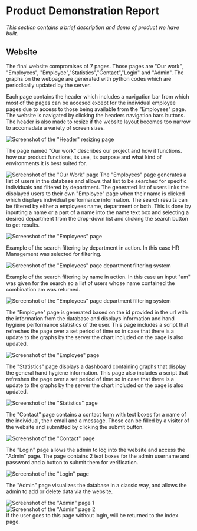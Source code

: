 # Product Demonstration Report

*This section contains a brief description and demo of product we have built.*

## Website

The final website compromises of 7 pages. Those pages are "Our work", "Employees", "Employee","Statistics","Contact","Login" and "Admin". 
The graphs on the webpage are generated with python codes which are periodically updated by the server.

Each page contains the header which includes a navigation bar from which most of the pages can be accesed except for the individual employee pages due to access to those being available from the "Employees" page. The website is navigated by clicking the headers navigation bars buttons. The header is also made to resize if the website layout becomes too narrow to accomadate a variety of screen sizes.

![Screenshot of the "Header" resizing page](https://cseegit.essex.ac.uk/2020_ce299/ce299_team06/-/raw/master/Final_Product/images/Website-Screenshots/Narrow_example.jpg)

The page named "Our work" describes our project and how it functions. how our product functions, its use, its purpose and what kind of environments it is best suited for.

![Screenshot of the "Our Work" page](https://cseegit.essex.ac.uk/2020_ce299/ce299_team06/-/raw/master/Final_Product/images/Website-Screenshots/Our_Work.jpg)
The "Employees" page generates a list of users in the database and allows that list to be searched for specific individuals and filtered by department. The generated list of users links the displayed users to their own "Employee" page when their name is clicked which displays individual performance information. The search results can be filtered by either a employees name, department or both. This is done by inputting a name or a part of a name into the name text box and selecting a desired department from the drop-down list and clicking the search button to get results.

![Screenshot of the "Employees" page](https://cseegit.essex.ac.uk/2020_ce299/ce299_team06/-/raw/master/Final_Product/images/Website-Screenshots/Employees.jpg)

Example of the search filtering by department in action. In this case HR Management was selected for filtering.

![Screenshot of the "Employees" page department filtering system](https://cseegit.essex.ac.uk/2020_ce299/ce299_team06/-/raw/master/Final_Product/images/Website-Screenshots/Employees_department_filter.jpg)

Example of the search filtering by name in action. In this case an input "am" was given for the search so a list of users whose name contained the combination am was returned.

![Screenshot of the "Employees" page department filtering system](https://cseegit.essex.ac.uk/2020_ce299/ce299_team06/-/raw/master/Final_Product/images/Website-Screenshots/Employees_name_filter.jpg)

The "Employee" page is generated based on the id provided in the url with the information from the database and displays information and hand hygiene performance statistics of the user. This page includes a script that refreshes the page over a set period of time so in case that there is a update to the graphs by the server the chart included on the page is also updated.

![Screenshot of the "Employee" page](https://cseegit.essex.ac.uk/2020_ce299/ce299_team06/-/raw/master/Final_Product/images/Website-Screenshots/Employee.jpg)

The "Statistics" page displays a dashboard containing graphs that display the general hand hygiene information. This page also includes a script that refreshes the page over a set period of time so in case that there is a update to the graphs by the server the chart included on the page is also updated.

![Screenshot of the "Statistics" page](https://cseegit.essex.ac.uk/2020_ce299/ce299_team06/-/raw/master/Final_Product/images/Website-Screenshots/Statistics.jpg)

The "Contact" page contains a contact form with text boxes for a name of the individual, their email and a message. Those can be filled by a visitor of the website and submitted by clicking the submit button.

![Screenshot of the "Contact" page](https://cseegit.essex.ac.uk/2020_ce299/ce299_team06/-/raw/master/Final_Product/images/Website-Screenshots/Contact.jpg)

The "Login" page allows the admin to log into the website and access the "Admin" page. The page contains 2 text boxes for the admin username and password and a button to submit them for verification.

![Screenshot of the "Login" page](https://cseegit.essex.ac.uk/2020_ce299/ce299_team06/-/raw/master/Final_Product/images/Website-Screenshots/Login.jpg)

The "Admin" page visualizes the database in a classic way, and allows the admin to add or delete data via the website.

![Screenshot of the "Admin" page 1](https://cseegit.essex.ac.uk/2020_ce299/ce299_team06/-/raw/master/Final_Product/images/Website-Screenshots/admin1.PNG)
<br />
![Screenshot of the "Admin" page 2](https://cseegit.essex.ac.uk/2020_ce299/ce299_team06/-/raw/master/Final_Product/images/Website-Screenshots/admin2.PNG)
<br />
If the user goes to this page without login, will be returned to the index page.
